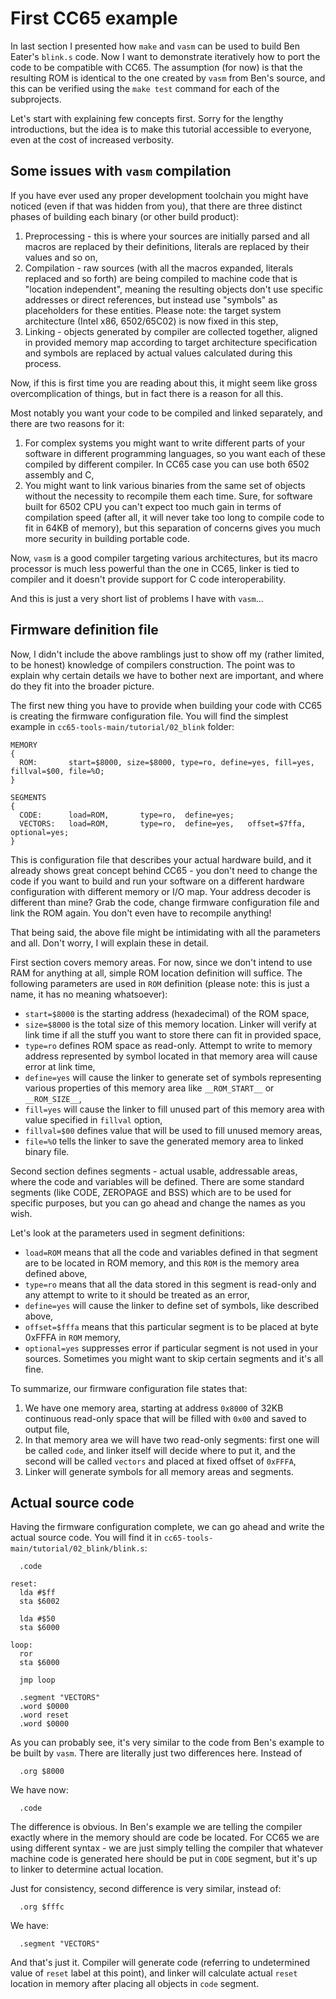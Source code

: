 # First CC65 example

In last section I presented how `make` and `vasm` can be used to build Ben Eater's `blink.s` code. Now I want to demonstrate iteratively how to port the code to be compatible with CC65. The assumption (for now) is that the resulting ROM is identical to the one created by `vasm` from Ben's source, and this can be verified using the `make test` command for each of the subprojects.

Let's start with explaining few concepts first. Sorry for the lengthy introductions, but the idea is to make this tutorial accessible to everyone, even at the cost of increased verbosity.

## Some issues with `vasm` compilation

If you have ever used any proper development toolchain you might have noticed (even if that was hidden from you), that there are three distinct phases of building each binary (or other build product):

1. Preprocessing - this is where your sources are initially parsed and all macros are replaced by their definitions, literals are replaced by their values and so on,
2. Compilation - raw sources (with all the macros expanded, literals replaced and so forth) are being compiled to machine code that is "location independent", meaning the resulting objects don't use specific addresses or direct references, but instead use "symbols" as placeholders for these entities. Please note: the target system architecture (Intel x86, 6502/65C02) is now fixed in this step,
3. Linking - objects generated by compiler are collected together, aligned in provided memory map according to target architecture specification and symbols are replaced by actual values calculated during this process.

Now, if this is first time you are reading about this, it might seem like gross overcomplication of things, but in fact there is a reason for all this.

Most notably you want your code to be compiled and linked separately, and there are two reasons for it:

1. For complex systems you might want to write different parts of your software in different programming languages, so you want each of these compiled by different compiler. In CC65 case you can use both 6502 assembly and C,
2. You might want to link various binaries from the same set of objects without the necessity to recompile them each time. Sure, for software built for 6502 CPU you can't expect too much gain in terms of compilation speed (after all, it will never take too long to compile code to fit in 64KB of memory), but this separation of concerns gives you much more security in building portable code.

Now, `vasm` is a good compiler targeting various architectures, but its macro processor is much less powerful than the one in CC65, linker is tied to compiler and it doesn't provide support for C code interoperability.

And this is just a very short list of problems I have with `vasm`...

## Firmware definition file

Now, I didn't include the above ramblings just to show off my (rather limited, to be honest) knowledge of compilers construction. The point was to explain why certain details we have to bother next are important, and where do they fit into the broader picture.

The first new thing you have to provide when building your code with CC65 is creating the firmware configuration file. You will find the simplest example in `cc65-tools-main/tutorial/02_blink` folder:

````
MEMORY
{
  ROM:       start=$8000, size=$8000, type=ro, define=yes, fill=yes,   fillval=$00, file=%O;
}

SEGMENTS
{
  CODE:      load=ROM,       type=ro,  define=yes;
  VECTORS:   load=ROM,       type=ro,  define=yes,   offset=$7ffa, optional=yes;
}
````

This is configuration file that describes your actual hardware build, and it already shows great concept behind CC65 - you don't need to change the code if you want to build and run your software on a different hardware configuration with different memory or I/O map. Your address decoder is different than mine? Grab the code, change firmware configuration file and link the ROM again. You don't even have to recompile anything!

That being said, the above file might be intimidating with all the parameters and all. Don't worry, I will explain these in detail.

First section covers memory areas. For now, since we don't intend to use RAM for anything at all, simple ROM location definition will suffice. The following parameters are used in `ROM` definition (please note: this is just a name, it has no meaning whatsoever):

- `start=$8000` is the starting address (hexadecimal) of the ROM space,
- `size=$8000` is the total size of this memory location. Linker will verify at link time if all the stuff you want to store there can fit in provided space,
- `type=ro` defines ROM space as read-only. Attempt to write to memory address represented by symbol located in that memory area will cause error at link time,
- `define=yes` will cause the linker to generate set of symbols representing various properties of this memory area like `__ROM_START__` or `__ROM_SIZE__`,
- `fill=yes` will cause the linker to fill unused part of this memory area with value specified in `fillval` option,
- `fillval=$00` defines value that will be used to fill unused memory areas,
- `file=%O` tells the linker to save the generated memory area to linked binary file.

Second section defines segments - actual usable, addressable areas, where the code and variables will be defined. There are some standard segments (like CODE, ZEROPAGE and BSS) which are to be used for specific purposes, but you can go ahead and change the names as you wish.

Let's look at the parameters used in segment definitions:

- `load=ROM` means that all the code and variables defined in that segment are to be located in ROM memory, and this `ROM` is the memory area defined above,
- `type=ro` means that all the data stored in this segment is read-only and any attempt to write to it should be treated as an error,
- `define=yes` will cause the linker to define set of symbols, like described above,
- `offset=$fffa` means that this particular segment is to be placed at byte 0xFFFA in `ROM` memory,
- `optional=yes` suppresses error if particular segment is not used in your sources. Sometimes you might want to skip certain segments and it's all fine.

To summarize, our firmware configuration file states that:

1. We have one memory area, starting at address `0x8000` of 32KB continuous read-only space that will be filled with `0x00` and saved to output file,
2. In that memory area we will have two read-only segments: first one will be called `code`, and linker itself will decide where to put it, and the second will be called `vectors` and placed at fixed offset of `0xFFFA`,
3. Linker will generate symbols for all memory areas and segments.

## Actual source code

Having the firmware configuration complete, we can go ahead and write the actual source code. You will find it in `cc65-tools-main/tutorial/02_blink/blink.s`:

````assembly
  .code

reset:
  lda #$ff
  sta $6002

  lda #$50
  sta $6000

loop:
  ror
  sta $6000

  jmp loop

  .segment "VECTORS"
  .word $0000
  .word reset
  .word $0000
````

As you can probably see, it's very similar to the code from Ben's example to be built by `vasm`. There are literally just two differences here. Instead of

```assembly
  .org $8000
```

We have now:

```assembly
  .code
```

The difference is obvious. In Ben's example we are telling the compiler exactly where in the memory should are code be located. For CC65 we are using different syntax - we are just simply telling the compiler that whatever machine code is generated here should be put in `CODE` segment, but it's up to linker to determine actual location.

Just for consistency, second difference is very similar, instead of:

```assembly
  .org $fffc
```

We have:

```assembly
  .segment "VECTORS"
```

And that's just it. Compiler will generate code (referring to undetermined value of `reset` label at this point), and linker will calculate actual `reset` location in memory after placing all objects in `code` segment.